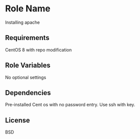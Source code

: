 Role Name
=========

Installing apache

Requirements
------------

CentOS 8 with repo modification

Role Variables
--------------

No optional settings

Dependencies
------------

Pre-installed Cent os with no password entry. Use ssh with key.

License
-------

BSD
